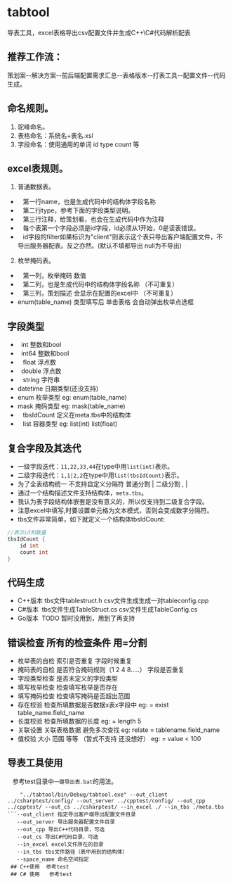 # tabtool
导表工具，excel表格导出csv配置文件并生成C++\C#代码解析配表

## 推荐工作流：
   策划案--解决方案--前后端配置需求汇总--表格版本--打表工具--配置文件--代码生成。
   
## 命名规则。
1. 驼峰命名。
2. 表格命名：系统名+表名.xsl 
3. 字段命名：使用通用的单词 id type count 等

## excel表规则。
1. 普通数据表。
-    第一行name，也是生成代码中的结构体字段名称
-    第二行type，参考下面的字段类型说明。
-    第三行注释，给策划看，也会在生成代码中作为注释
-    每个表第一个字段必须是id字段，id必须从1开始，0是读表错误。
-    id字段的filter如果标识为"client"则表示这个表只导出客户端配置文件，不导出服务器配表。反之亦然。(默认不填都导出 null为不导出)
2. 枚举掩码表。
-    第一列，枚举掩码 数值
-    第二列，也是生成代码中的结构体字段名称 （不可重复）
-    第三列，策划描述 会显示在配置的excel中 （不可重复）
-    enum(table_name) 类型填写后 单击表格 会自动弹出枚举点选框
## 字段类型
-    int 整数和bool
-    int64 整数和bool
-    float 浮点数
-    double 浮点数
-    string 字符串
-    datetime 日期类型(还没支持)
-    enum 枚举类型 eg: enum(table_name)
-    mask 掩码类型 eg: mask(table_name)
-    tbsIdCount 定义在meta.tbs中的结构体
-    list 容器类型 eg:  list(int) list(float)
    
## 复合字段及其迭代
- 一级字段迭代：`11,22,33,44`在type中用`list(int)`表示。
- 二级字段迭代：`1,1|2,2`在type中用`list(tbsIdCount)`表示。
- 为了全表结构统一 不支持自定义分隔符 普通分割 |   二级分割 , |
- 通过一个结构描述文件支持结构体，`meta.tbs`。
- 我认为表字段结构体嵌套是没有意义的，所以仅支持到二级复合字段。
- 注意excel中填写,时要设置单元格为文本模式，否则会变成数字分隔符。
- tbs文件非常简单，如下就定义一个结构体tbsIdCount:
```c
//表示id和数量
tbsIdCount {
    id int
    count int
}
```
## 代码生成
- C++版本 tbs文件tablestruct.h  csv文件生成生成一对tableconfig.cpp
- C#版本  tbs文件生成TableStruct.cs  csv文件生成TableConfig.cs
- Go版本  TODO 暂时没用到，用到了再支持

## 错误检查 所有的检查条件 用=分割
- 枚举表的自检 索引是否重复 字段时候重复
- 掩码表的自检 是否符合掩码规则（1 2 4 8.....） 字段是否重复
- 字段类型检查 是否未定义的字段类型
- 填写枚举检查  检查填写枚举是否存在
- 填写掩码检查  检查填写掩码是否超出范围
- 存在校验 检查所填数据是否数据x表x字段中  eg:  =  exist table_name.field_name
- 长度校验 检查所填数据的长度 eg: = length 5
- 关联设置 关联表格数据 避免多次查找 eg: relate = tablename.field_name
- 值校验  大小 范围 等等 （暂式不支持 还没想好） eg:  = value < 100 

## 导表工具使用
    参考test目录中`一键导出表.bat`的用法。
```
    "../tabtool/bin/Debug/tabtool.exe" --out_client ../csharptest/config/ --out_server ../cpptest/config/ --out_cpp ../cpptest/ --out_cs ../csharptest/ --in_excel ./ --in_tbs ./meta.tbs
```--out_client 指定导出客户端导出配置文件目录
   --out_server 导出服务器配置文件目录
   --out_cpp 导出C++代码目录，可选
   --out_cs 导出C#代码目录，可选
   --in_excel excel文件所在的目录
   --in_tbs tbs文件路径（表中用到的结构体）
   --space_name 命名空间指定
 ## C++使用  参考test
 ## C# 使用   参考test
 
 
